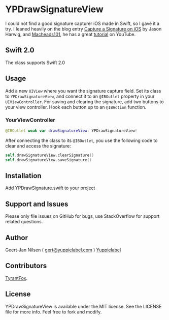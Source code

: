 # YPDrawSignatureView

I could not find a good signature capturer iOS made in Swift, so I gave it a try. I leaned heavily on the blog entry [Capture a Signature on iOS](https://www.altamiracorp.com/blog/employee-posts/capture-a-signature-on-ios) by Jason Harwig, and [Macheads101](https://www.youtube.com/user/macheads101), he has a great [tutorial](https://www.youtube.com/watch?v=8KV1o9hPF5E&list=UU7fIuG6L5EPc9Ijq2_BCmIg) on YouTube.

## Swift 2.0

The class supports Swift 2.0

## Usage

Add a new `UIView` where you want the signature capture field. Set its class to `YPDrawSignatureView`, and connect it to an `@IBOutlet` property in your `UIViewController`. For saving and clearing the signature, add two buttons to your view controller. Hook each button up to an `@IBAction` function.

### YourViewController

```swift
@IBOutlet weak var drawSignatureView: YPDrawSignatureView!
```

After connecting the class to its `@IBOutlet`, you use the following code to clear and access the signature:
```swift
self.drawSignatureView.clearSignature()
self.drawSignatureView.saveSignature()
```

## Installation

Add YPDrawSignature.swift to your project

## Support and Issues

Please only file issues on GitHub for bugs, use StackOverflow for support related questions.

## Author

Geert-Jan Nilsen ( gert@yuppielabel.com )
[Yuppielabel](http://yuppielabel.com)

## Contributors

[TyrantFox](https://github.com/TyrantFox).

## License

YPDrawSignatureView is available under the MIT license. See the LICENSE file for more info. Feel free to fork and modify.
